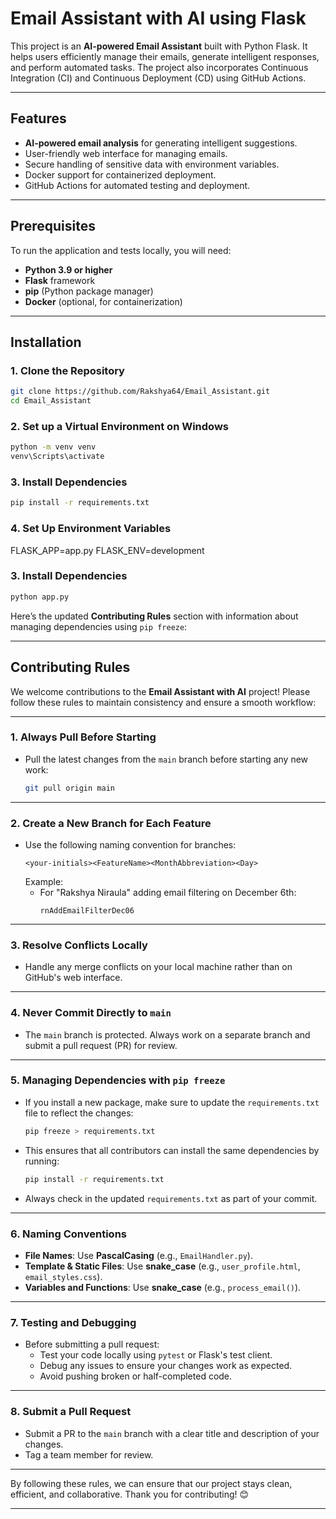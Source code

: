 # Email Assistant with AI using Flask

This project is an **AI-powered Email Assistant** built with Python Flask. 
It helps users efficiently manage their emails, generate intelligent responses,
and perform automated tasks.
The project also incorporates Continuous Integration (CI) and Continuous Deployment (CD)
using GitHub Actions.

---

## Features

- **AI-powered email analysis** for generating intelligent suggestions.
- User-friendly web interface for managing emails.
- Secure handling of sensitive data with environment variables.
- Docker support for containerized deployment.
- GitHub Actions for automated testing and deployment.

---

## Prerequisites

To run the application and tests locally, you will need:

- **Python 3.9 or higher**
- **Flask** framework
- **pip** (Python package manager)
- **Docker** (optional, for containerization)


---

## Installation

### 1. Clone the Repository

```bash
git clone https://github.com/Rakshya64/Email_Assistant.git
cd Email_Assistant
```
### 2. Set up a Virtual Environment on Windows
```bash
python -m venv venv
venv\Scripts\activate
```
### 3. Install Dependencies
```bash
pip install -r requirements.txt
```
### 4. Set Up Environment Variables
FLASK_APP=app.py
FLASK_ENV=development

### 3. Install Dependencies
```bash
python app.py
```
Here’s the updated **Contributing Rules** section with information about managing dependencies using `pip freeze`:

---

## Contributing Rules

We welcome contributions to the **Email Assistant with AI** project!
Please follow these rules to maintain consistency and ensure a smooth workflow:

---

### 1. Always Pull Before Starting
- Pull the latest changes from the `main` branch before starting any new work:
  ```bash
  git pull origin main
  ```

---

### 2. Create a New Branch for Each Feature
- Use the following naming convention for branches:  
  ```
  <your-initials><FeatureName><MonthAbbreviation><Day>
  ```
  Example:
  - For "Rakshya Niraula" adding email filtering on December 6th:
    ```
    rnAddEmailFilterDec06
    ```

---

### 3. Resolve Conflicts Locally
- Handle any merge conflicts on your local machine rather than on GitHub's web interface.

---

### 4. Never Commit Directly to `main`
- The `main` branch is protected. Always work on a separate branch and submit a pull request (PR) for review.

---

### 5. Managing Dependencies with `pip freeze`
- If you install a new package, make sure to update the `requirements.txt` file to reflect the changes:
  ```bash
  pip freeze > requirements.txt
  ```
- This ensures that all contributors can install the same dependencies by running:
  ```bash
  pip install -r requirements.txt
  ```
- Always check in the updated `requirements.txt` as part of your commit.

---


### 6. Naming Conventions
- **File Names**: Use **PascalCasing** (e.g., `EmailHandler.py`).  
- **Template & Static Files**: Use **snake_case** (e.g., `user_profile.html`, `email_styles.css`).  
- **Variables and Functions**: Use **snake_case** (e.g., `process_email()`).

---

### 7. Testing and Debugging
- Before submitting a pull request:
  - Test your code locally using `pytest` or Flask's test client.
  - Debug any issues to ensure your changes work as expected.
  - Avoid pushing broken or half-completed code.

---

### 8. Submit a Pull Request
- Submit a PR to the `main` branch with a clear title and description of your changes.
- Tag a team member for review.

---

By following these rules, we can ensure that our project stays clean, efficient, and collaborative. Thank you for contributing! 😊

---





